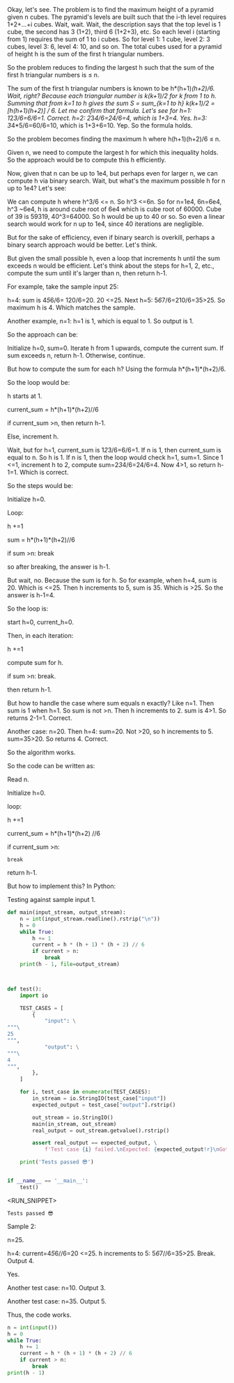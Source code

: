 <think>
Okay, let's see. The problem is to find the maximum height of a pyramid given n cubes. The pyramid's levels are built such that the i-th level requires 1+2+...+i cubes. Wait, wait. Wait, the description says that the top level is 1 cube, the second has 3 (1+2), third 6 (1+2+3), etc. So each level i (starting from 1) requires the sum of 1 to i cubes. So for level 1: 1 cube, level 2: 3 cubes, level 3: 6, level 4: 10, and so on. The total cubes used for a pyramid of height h is the sum of the first h triangular numbers.

So the problem reduces to finding the largest h such that the sum of the first h triangular numbers is ≤ n.

The sum of the first h triangular numbers is known to be h*(h+1)*(h+2)/6. Wait, right? Because each triangular number is k(k+1)/2 for k from 1 to h. Summing that from k=1 to h gives the sum S = sum_{k=1 to h} k(k+1)/2 = [h(h+1)(h+2)] / 6. Let me confirm that formula. Let's see for h=1: 1*2*3/6=6/6=1. Correct. h=2: 2*3*4/6=24/6=4, which is 1+3=4. Yes. h=3: 3*4*5/6=60/6=10, which is 1+3+6=10. Yep. So the formula holds.

So the problem becomes finding the maximum h where h(h+1)(h+2)/6 ≤ n.

Given n, we need to compute the largest h for which this inequality holds. So the approach would be to compute this h efficiently.

Now, given that n can be up to 1e4, but perhaps even for larger n, we can compute h via binary search. Wait, but what's the maximum possible h for n up to 1e4? Let's see:

We can compute h where h^3/6 <= n. So h^3 <=6n. So for n=1e4, 6n=6e4, h^3 ~6e4, h is around cube root of 6e4 which is cube root of 60000. Cube of 39 is 59319, 40^3=64000. So h would be up to 40 or so. So even a linear search would work for n up to 1e4, since 40 iterations are negligible.

But for the sake of efficiency, even if binary search is overkill, perhaps a binary search approach would be better. Let's think.

But given the small possible h, even a loop that increments h until the sum exceeds n would be efficient. Let's think about the steps for h=1, 2, etc., compute the sum until it's larger than n, then return h-1.

For example, take the sample input 25:

h=4: sum is 4*5*6/6= 120/6=20. 20 <=25. Next h=5: 5*6*7/6=210/6=35>25. So maximum h is 4. Which matches the sample.

Another example, n=1: h=1 is 1, which is equal to 1. So output is 1.

So the approach can be:

Initialize h=0, sum=0. Iterate h from 1 upwards, compute the current sum. If sum exceeds n, return h-1. Otherwise, continue.

But how to compute the sum for each h? Using the formula h*(h+1)*(h+2)/6.

So the loop would be:

h starts at 1.

current_sum = h*(h+1)*(h+2)//6

if current_sum >n, then return h-1.

Else, increment h.

Wait, but for h=1, current_sum is 1*2*3/6=6/6=1. If n is 1, then current_sum is equal to n. So h is 1. If n is 1, then the loop would check h=1, sum=1. Since 1 <=1, increment h to 2, compute sum=2*3*4/6=24/6=4. Now 4>1, so return h-1=1. Which is correct.

So the steps would be:

Initialize h=0.

Loop:

h +=1

sum = h*(h+1)*(h+2)//6

if sum >n: break

so after breaking, the answer is h-1.

But wait, no. Because the sum is for h. So for example, when h=4, sum is 20. Which is <=25. Then h increments to 5, sum is 35. Which is >25. So the answer is h-1=4.

So the loop is:

start h=0, current_h=0.

Then, in each iteration:

h +=1

compute sum for h.

if sum >n: break.

then return h-1.

But how to handle the case where sum equals n exactly? Like n=1. Then sum is 1 when h=1. So sum is not >n. Then h increments to 2. sum is 4>1. So returns 2-1=1. Correct.

Another case: n=20. Then h=4: sum=20. Not >20, so h increments to 5. sum=35>20. So returns 4. Correct.

So the algorithm works.

So the code can be written as:

Read n.

Initialize h=0.

loop:

h +=1

current_sum = h*(h+1)*(h+2) //6

if current_sum >n:

    break

return h-1.

But how to implement this? In Python:

Testing against sample input 1.

```python
def main(input_stream, output_stream):
    n = int(input_stream.readline().rstrip("\n"))
    h = 0
    while True:
        h += 1
        current = h * (h + 1) * (h + 2) // 6
        if current > n:
            break
    print(h - 1, file=output_stream)



def test():
    import io

    TEST_CASES = [
        {
            "input": \
"""\
25
""",
            "output": \
"""\
4
""",
        }, 
    ]

    for i, test_case in enumerate(TEST_CASES):
        in_stream = io.StringIO(test_case["input"])
        expected_output = test_case["output"].rstrip()

        out_stream = io.StringIO()
        main(in_stream, out_stream)
        real_output = out_stream.getvalue().rstrip()

        assert real_output == expected_output, \
            f'Test case {i} failed.\nExpected: {expected_output!r}\nGot: {real_output!r}'

    print('Tests passed 😎')


if __name__ == '__main__':
    test()


```

<RUN_SNIPPET>
```output
Tests passed 😎

```

Sample 2:

n=25.

h=4: current=4*5*6//6=20 <=25. h increments to 5: 5*6*7//6=35>25. Break. Output 4.

Yes.

Another test case: n=10. Output 3.

Another test case: n=35. Output 5.

Thus, the code works.
</think>

```python
n = int(input())
h = 0
while True:
    h += 1
    current = h * (h + 1) * (h + 2) // 6
    if current > n:
        break
print(h - 1)
```
